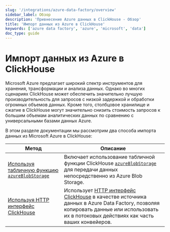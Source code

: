 ```yaml
---
slug: '/integrations/azure-data-factory/overview'
sidebar_label: Обзор
description: 'Привнесение Azure данных в ClickHouse - Обзор'
title: 'Импорт данных из Azure в ClickHouse'
keywords: ['azure data factory', 'azure', 'microsoft', 'data']
doc_type: guide
---
```

# Импорт данных из Azure в ClickHouse

Microsoft Azure предлагает широкий спектр инструментов для хранения, трансформации и анализа данных. Однако во многих сценариях ClickHouse может обеспечить значительно лучшую производительность для запросов с низкой задержкой и обработки огромных объемов данных. Кроме того, столбцовое хранилище и сжатие в ClickHouse могут значительно снизить стоимость запросов к большим объемам аналитических данных по сравнению с универсальными базами данных Azure.

В этом разделе документации мы рассмотрим два способа импорта данных из Microsoft Azure в ClickHouse:

| Метод                                                                     | Описание                                                                                                                                                                                                          |
|----------------------------------------------------------------------------|----------------------------------------------------------------------------------------------------------------------------------------------------------------------------------------------------------------------|
| [Используя табличную функцию `azureBlobStorage`](./using_azureblobstorage.md) | Включает использование табличной функции ClickHouse [`azureBlobStorage`](https://clickhouse.com/docs/sql-reference/table-functions/azureBlobStorage) для передачи данных непосредственно из Azure Blob Storage.                       |
| [Используя HTTP интерфейс ClickHouse](./using_http_interface.md)           | Использует [HTTP интерфейс ClickHouse](https://clickhouse.com/docs/interfaces/http) в качестве источника данных в Azure Data Factory, позволяя копировать данные или использовать их в потоковых действиях как часть ваших конвейеров. |
